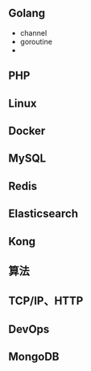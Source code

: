 ## Golang

* channel
* goroutine
* 

## PHP

## Linux

## Docker

## MySQL

## Redis

## Elasticsearch

## Kong

## 算法

## TCP/IP、HTTP

## DevOps

## MongoDB

